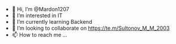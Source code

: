 - 👋 Hi, I’m @Mardon1207
- 👀 I’m interested in IT
- 🌱 I’m currently learning Backend
- 💞️ I’m looking to collaborate on https://te.m/Sultonov_M_M_2003
- 📫 How to reach me ...

<!---
Mardon1207/Mardon1207 is a ✨ special ✨ repository because its `README.md` (this file) appears on your GitHub profile.
You can click the Preview link to take a look at your changes.
--->

